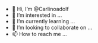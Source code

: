- 👋 Hi, I’m @Carlinoadolf
- 👀 I’m interested in ...
- 🌱 I’m currently learning ...
- 💞️ I’m looking to collaborate on ...
- 📫 How to reach me ...

<!---
Carlinoadolf/Carlinoadolf is a ✨ special ✨ repository because its `README.md` (this file) appears on your GitHub profile.
You can click the Preview link to take a look at your changes.
--->
